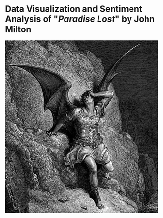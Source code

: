# Data Visualization and Sentiment Analysis of "*Paradise Lost*" by John Milton

<div style="text-align: center"><img src="assets/dore_satan.jpg">

